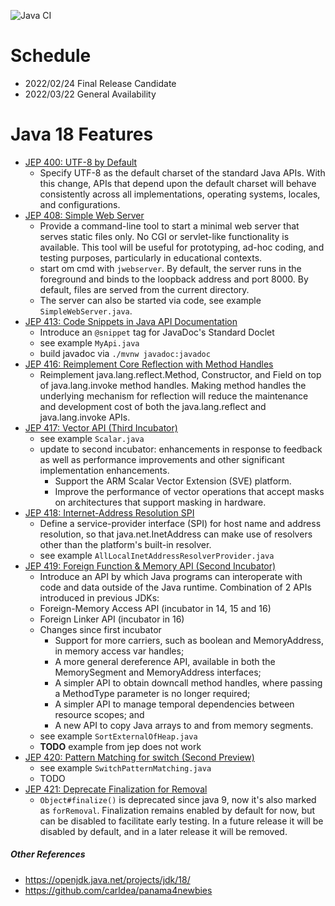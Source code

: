 ![Java CI](https://github.com/xtermi2/java18/workflows/Java%20CI/badge.svg)


# Schedule

- 2022/02/24 Final Release Candidate
- 2022/03/22 General Availability

# Java 18 Features

- [JEP 400:    UTF-8 by Default](https://openjdk.java.net/jeps/400)
    - Specify UTF-8 as the default charset of the standard Java APIs. With this change, APIs that depend upon the default charset will behave consistently across all implementations, operating systems, locales, and configurations.
- [JEP 408:    Simple Web Server](https://openjdk.java.net/jeps/408)
    - Provide a command-line tool to start a minimal web server that serves static files only. No CGI or servlet-like functionality is available. This tool will be useful for prototyping, ad-hoc coding, and testing purposes, particularly in educational contexts.
    - start om cmd with `jwebserver`. By default, the server runs in the foreground and binds to the loopback address and port 8000. By default, files are served from the current directory.
    - The server can also be started via code, see example `SimpleWebServer.java`.
- [JEP 413:    Code Snippets in Java API Documentation](https://openjdk.java.net/jeps/413)
    - Introduce an `@snippet` tag for JavaDoc's Standard Doclet
    - see example `MyApi.java`
    - build javadoc via `./mvnw javadoc:javadoc`
- [JEP 416:    Reimplement Core Reflection with Method Handles](https://openjdk.java.net/jeps/416)
    - Reimplement java.lang.reflect.Method, Constructor, and Field on top of java.lang.invoke method handles. Making method handles the underlying mechanism for reflection will reduce the maintenance and development cost of both the java.lang.reflect and java.lang.invoke APIs.
- [JEP 417:    Vector API (Third Incubator)](https://openjdk.java.net/jeps/417)
    - see example `Scalar.java`
    - update to second incubator: enhancements in response to feedback as well as performance improvements and other significant implementation enhancements.
      - Support the ARM Scalar Vector Extension (SVE) platform.
      - Improve the performance of vector operations that accept masks on architectures that support masking in hardware.
- [JEP 418:    Internet-Address Resolution SPI](https://openjdk.java.net/jeps/418)
    - Define a service-provider interface (SPI) for host name and address resolution, so that java.net.InetAddress can make use of resolvers other than the platform's built-in resolver.
    - see example `AllLocalInetAddressResolverProvider.java`
- [JEP 419:    Foreign Function & Memory API (Second Incubator)](https://openjdk.java.net/jeps/419)
    - Introduce an API by which Java programs can interoperate with code and data outside of the Java runtime. Combination of 2 APIs introduced in previous JDKs:
    - Foreign-Memory Access API (incubator in 14, 15 and 16)
    - Foreign Linker API (incubator in 16)
    - Changes since first incubator
      - Support for more carriers, such as boolean and MemoryAddress, in memory access var handles;
      - A more general dereference API, available in both the MemorySegment and MemoryAddress interfaces;
      - A simpler API to obtain downcall method handles, where passing a MethodType parameter is no longer required;
      - A simpler API to manage temporal dependencies between resource scopes; and
      - A new API to copy Java arrays to and from memory segments.
    - see example `SortExternalOfHeap.java`
    - **TODO** example from jep does not work
- [JEP 420:    Pattern Matching for switch (Second Preview)](https://openjdk.java.net/jeps/420)
    - see example `SwitchPatternMatching.java`
    - TODO
- [JEP 421:    Deprecate Finalization for Removal](https://openjdk.java.net/jeps/421)
    - `Object#finalize()` is deprecated since java 9, now it's also marked as `forRemoval`. Finalization remains enabled by default for now, but can be disabled to facilitate early testing. In a future release it will be disabled by default, and in a later release it will be removed.

##### Other References

- https://openjdk.java.net/projects/jdk/18/
- https://github.com/carldea/panama4newbies
